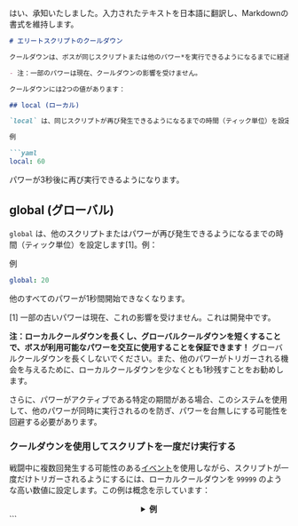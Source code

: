 はい、承知いたしました。入力されたテキストを日本語に翻訳し、Markdownの書式を維持します。

```markdown
# エリートスクリプトのクールダウン

クールダウンは、ボスが同じスクリプトまたは他のパワー*を実行できるようになるまでに経過する必要がある時間を設定します。

- 注：一部のパワーは現在、クールダウンの影響を受けません。

クールダウンには2つの値があります：

## local (ローカル)

`local` は、同じスクリプトが再び発生できるようになるまでの時間（ティック単位）を設定します。例：

例

```yaml
local: 60
```

パワーが3秒後に再び実行できるようになります。

## global (グローバル)

`global` は、他のスクリプトまたはパワーが再び発生できるようになるまでの時間（ティック単位）を設定します[1]。例：

例

```yaml
global: 20
```

他のすべてのパワーが1秒間開始できなくなります。

[1] 一部の古いパワーは現在、これの影響を受けません。これは開発中です。

**注：ローカルクールダウンを長くし、グローバルクールダウンを短くすることで、ボスが利用可能なパワーを交互に使用することを保証できます！** グローバルクールダウンを長くしないでください。また、他のパワーがトリガーされる機会を与えるために、ローカルクールダウンを少なくとも1秒残すことをお勧めします。

さらに、パワーがアクティブである特定の期間がある場合、このシステムを使用して、他のパワーが同時に実行されるのを防ぎ、パワーを台無しにする可能性を回避する必要があります。

### クールダウンを使用してスクリプトを一度だけ実行する
戦闘中に複数回発生する可能性のある[イベント]($language$/elitemobs/elitescript_events.md)を使用しながら、スクリプトが一度だけトリガーされるようにするには、ローカルクールダウンを `99999` のような高い数値に設定します。この例は概念を示しています：

<div align="center">

<details>

<summary><b>例</b></summary>

<div align="left">

```yaml
eliteScript:
  SetMeOnFireOnlyOnce:
    Events:
    - EliteMobDamagedByPlayerEvent
    Actions:
    - action: SET_ON_FIRE
      duration: 60
      Target:
      targetType: DIRECT_TARGET
    Cooldowns:
    local: 99999
    global: 50
```
このシナリオでは、`EliteMobDamagedByPlayerEvent` が `SET_ON_FIRE` アクションをトリガーします。クールダウンがない場合、プレイヤーがモブを攻撃するたびにアクションがアクティブになります。

ただし、ローカルクールダウンが `99999` に設定されている場合、アクションは `99999` ティック（83分）ごとにのみトリガーされます。

</div>

</details>

</div>
```